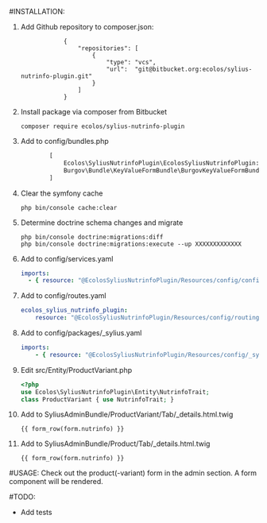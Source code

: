 #INSTALLATION:

1. Add Github repository to composer.json:
    ```Add repository from Github
                {
                    "repositories": [
                        {
                            "type": "vcs",
                            "url":  "git@bitbucket.org:ecolos/sylius-nutrinfo-plugin.git"
                        }
                    ]
                }
    ```
2. Install package via composer from Bitbucket 
    ```console
    composer require ecolos/sylius-nutrinfo-plugin
    ```

3. Add to config/bundles.php
    ```php
            [
                Ecolos\SyliusNutrinfoPlugin\EcolosSyliusNutrinfoPlugin::class => ['all' => true],
                Burgov\Bundle\KeyValueFormBundle\BurgovKeyValueFormBundle::class => ['all' => true],
            ]
    ```

4. Clear the symfony cache
    ```shell script
    php bin/console cache:clear
    ```

5. Determine doctrine schema changes and migrate
    ```shell script
    php bin/console doctrine:migrations:diff
    php bin/console doctrine:migrations:execute --up XXXXXXXXXXXXX
    ```

6. Add to config/services.yaml
    ```yaml
    imports:
      - { resource: "@EcolosSyliusNutrinfoPlugin/Resources/config/config.yml" }
    ```

7. Add to config/routes.yaml
    ```yaml
    ecolos_sylius_nutrinfo_plugin:
        resource: "@EcolosSyliusNutrinfoPlugin/Resources/config/routing.yml"
    ```

8. Add to config/packages/_sylius.yaml
    ```yaml
    imports:
        - { resource: "@EcolosSyliusNutrinfoPlugin/Resources/config/_sylius.yml" }
    ```

9. Edit src/Entity/ProductVariant.php
    ```php
    <?php
    use Ecolos\SyliusNutrinfoPlugin\Entity\NutrinfoTrait;
    class ProductVariant { use NutrinfoTrait; }
    ``` 

10. Add to SyliusAdminBundle/ProductVariant/Tab/_details.html.twig
    ```twig
    {{ form_row(form.nutrinfo) }}
    ```

11. Add to SyliusAdminBundle/Product/Tab/_details.html.twig
    ```twig
    {{ form_row(form.nutrinfo) }}
    ``` 

#USAGE:
Check out the product(-variant) form in the admin section.
A form component will be rendered.

#TODO:
- Add tests
